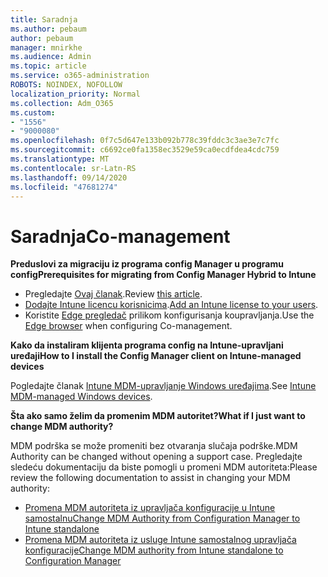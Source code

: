 ```yaml
---
title: Saradnja
ms.author: pebaum
author: pebaum
manager: mnirkhe
ms.audience: Admin
ms.topic: article
ms.service: o365-administration
ROBOTS: NOINDEX, NOFOLLOW
localization_priority: Normal
ms.collection: Adm_O365
ms.custom:
- "1556"
- "9000080"
ms.openlocfilehash: 0f7c5d647e133b092b778c39fddc3c3ae3e7c7fc
ms.sourcegitcommit: c6692ce0fa1358ec3529e59ca0ecdfdea4cdc759
ms.translationtype: MT
ms.contentlocale: sr-Latn-RS
ms.lasthandoff: 09/14/2020
ms.locfileid: "47681274"
---
```

# <a name="co-management"></a><span data-ttu-id="9d40d-102">Saradnja</span><span class="sxs-lookup"><span data-stu-id="9d40d-102">Co-management</span></span>

<span data-ttu-id="9d40d-103">**Preduslovi za migraciju iz programa config Manager u programu config**</span><span class="sxs-lookup"><span data-stu-id="9d40d-103">**Prerequisites for migrating from Config Manager Hybrid to Intune**</span></span>

- <span data-ttu-id="9d40d-104">Pregledajte [Ovaj članak](https://docs.microsoft.com/configmgr/mdm/deploy-use/migrate-hybridmdm-to-intunesa).</span><span class="sxs-lookup"><span data-stu-id="9d40d-104">Review [this article](https://docs.microsoft.com/configmgr/mdm/deploy-use/migrate-hybridmdm-to-intunesa).</span></span>
- <span data-ttu-id="9d40d-105">[Dodajte Intune licencu korisnicima](https://docs.microsoft.com/intune/licenses-assign).</span><span class="sxs-lookup"><span data-stu-id="9d40d-105">[Add an Intune license to your users](https://docs.microsoft.com/intune/licenses-assign).</span></span>
- <span data-ttu-id="9d40d-106">Koristite [Edge pregledač](https://www.microsoft.com/windows/microsoft-edge) prilikom konfigurisanja koupravljanja.</span><span class="sxs-lookup"><span data-stu-id="9d40d-106">Use the [Edge browser](https://www.microsoft.com/windows/microsoft-edge) when configuring Co-management.</span></span>

<span data-ttu-id="9d40d-107">**Kako da instaliram klijenta programa config na Intune-upravljani uređaji**</span><span class="sxs-lookup"><span data-stu-id="9d40d-107">**How to I install the Config Manager client on Intune-managed devices**</span></span>

<span data-ttu-id="9d40d-108">Pogledajte članak [Intune MDM-upravljanje Windows uređajima](https://docs.microsoft.com/configmgr/core/clients/deploy/deploy-clients-to-windows-computers#bkmk_mdm).</span><span class="sxs-lookup"><span data-stu-id="9d40d-108">See [Intune MDM-managed Windows devices](https://docs.microsoft.com/configmgr/core/clients/deploy/deploy-clients-to-windows-computers#bkmk_mdm).</span></span>

<span data-ttu-id="9d40d-109">**Šta ako samo želim da promenim MDM autoritet?**</span><span class="sxs-lookup"><span data-stu-id="9d40d-109">**What if I just want to change MDM authority?**</span></span>

<span data-ttu-id="9d40d-110">MDM podrška se može promeniti bez otvaranja slučaja podrške.</span><span class="sxs-lookup"><span data-stu-id="9d40d-110">MDM Authority can be changed without opening a support case.</span></span> <span data-ttu-id="9d40d-111">Pregledajte sledeću dokumentaciju da biste pomogli u promeni MDM autoriteta:</span><span class="sxs-lookup"><span data-stu-id="9d40d-111">Please review the following documentation to assist in changing your MDM authority:</span></span>

- [<span data-ttu-id="9d40d-112">Promena MDM autoriteta iz upravljača konfiguracije u Intune samostalnu</span><span class="sxs-lookup"><span data-stu-id="9d40d-112">Change MDM Authority from Configuration Manager to Intune standalone</span></span>](https://docs.microsoft.com/configmgr/mdm/deploy-use/migrate-change-mdm-authority)
- [<span data-ttu-id="9d40d-113">Promena MDM autoriteta iz usluge Intune samostalnog upravljača konfiguracije</span><span class="sxs-lookup"><span data-stu-id="9d40d-113">Change MDM authority from Intune standalone to Configuration Manager</span></span>](https://docs.microsoft.com/configmgr/mdm/deploy-use/change-mdm-authority)
